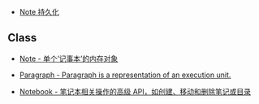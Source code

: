 
* [Note 持久化](repo/README.md)

## Class
* [Note - 单个’记事本’的内存对象](Note.md)

* [Paragraph - Paragraph is a representation of an execution unit.](Paragraph.md)

* [Notebook - 笔记本相关操作的高级 API，如创建、移动和删除笔记或目录](Notebook.md)

